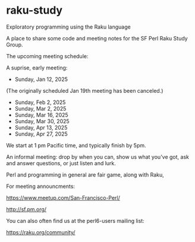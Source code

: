 # raku-study
Exploratory programming using the Raku language

A place to share some code and meeting notes for the SF Perl Raku Study Group.

The upcoming meeting schedule:

A suprise, early meeting: 

* Sunday, Jan 12, 2025

(The originally scheduled Jan 19th meeting has been canceled.)

* Sunday, Feb  2, 2025
* Sunday, Mar  2, 2025 
* Sunday, Mar 16, 2025 
* Sunday, Mar 30, 2025 
* Sunday, Apr 13, 2025 
* Sunday, Apr 27, 2025 


We start at 1 pm Pacific time, and typically finish by 5pm.


An informal meeting: drop by when you can, show us what you've got,
ask and answer questions, or just listen and lurk.

Perl and programming in general are fair game, along with Raku, 


For meeting announcments:

  https://www.meetup.com/San-Francisco-Perl/

  http://sf.pm.org/

You can also often find us at the perl6-users mailing list:

  https://raku.org/community/
